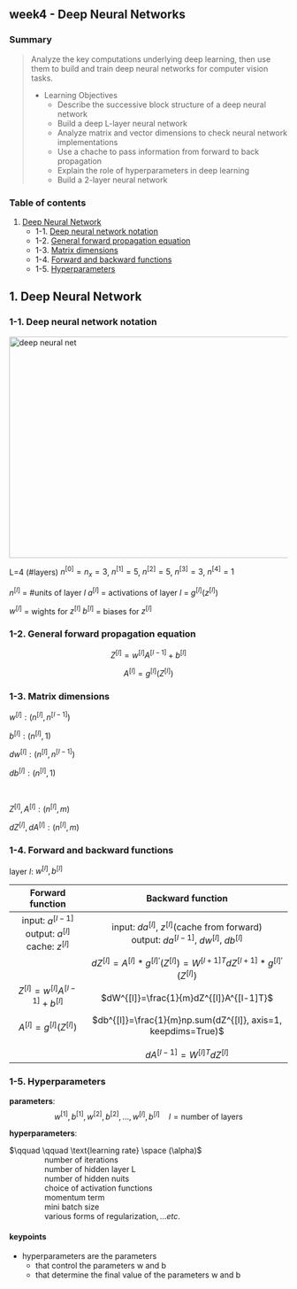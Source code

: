 ## week4 - Deep Neural Networks
### Summary
> Analyze the key computations underlying deep learning, then use them to build and train deep neural networks for computer vision tasks.
> - Learning Objectives
>    - Describe the successive block structure of a deep neural network
>    - Build a deep L-layer neural network
>    - Analyze matrix and vector dimensions to check neural network implementations
>    - Use a chache to pass information from forward to back propagation
>    - Explain the role of hyperparameters in deep learning
>    - Build a 2-layer neural network

### Table of contents
1. [Deep Neural Network](#1)
	- 1-1. [Deep neural network notation](#1-1)
	- 1-2. [General forward propagation equation](#1-2)
	- 1-3. [Matrix dimensions](#1-3)
	- 1-4. [Forward and backward functions](#1-4)
 	- 1-5. [Hyperparameters](#1-5) 	

<a id="1"></a>
## 1. Deep Neural Network
<a id="1-1"></a>
### 1-1. Deep neural network notation
<img alt="deep neural net" src="https://github.com/jmcheon/deep_learning_specialization/assets/40683323/6439776b-3c1c-41a8-b097-fc515f6b03fd" width=800px height=400px>

L=4 (#layers)
$n^{[0]}=n_x=3$, $n^{[1]}=5$, $n^{[2]}=5$, $n^{[3]}=3$, $n^{[4]}=1$

$n^{[l]}$ = #units of layer $l$
$a^{[l]}$ = activations of layer $l$ = $g^{[l]}(z^{[l]})$

$w^{[l]}$ = wights for $z^{[l]}$
$b^{[l]}$ = biases for $z^{[l]}$

<a id="1-2"></a>
### 1-2. General forward propagation equation
$$Z^{[l]} = w^{[l]}A^{[l-1]} + b^{[l]}$$

$$A^{[l]} = g^{[l]}(Z^{[l]})$$

<a id="1-3"></a>
### 1-3. Matrix dimensions
$w^{[l]}: (n^{[l]}, n^{[l-1]})$

$b^{[l]}: (n^{[l]}, 1)$

$dw^{[l]}: (n^{[l]}, n^{[l-1]})$

$db^{[l]}: (n^{[l]}, 1)$

<br>

$Z^{[l]}, A^{[l]}: (n^{[l]}, m)$

$dZ^{[l]}, dA^{[l]}: (n^{[l]}, m)$

<a id="1-4"></a>
### 1-4. Forward and backward functions

layer $l$: $w^{[l]}, b^{[l]}$

| Forward function | Backward function |   
| :------: | :------------------------: |
|input: $a^{[l-1]}$<br>output: $a^{[l]}$<br>cache: $z^{[l]}$|input: $da^{[l]}$, $z^{[l]}$(cache from forward)<br>output: $da^{[l-1]}$, $dw^{[l]}$, $db^{[l]}$|
|$Z^{[l]} = w^{[l]}A^{[l-1]} + b^{[l]}$<br><br>$A^{[l]} = g^{[l]}(Z^{[l]})$|$dZ^{[l]}=A^{[l]}*g^{[l]'}(Z^{[l]})=W^{[l+1]T}dZ^{[l+1]}*g^{[l]'}(Z^{[l]})$<br><br>$dW^{[l]}=\frac{1}{m}dZ^{[l]}A^{[l-1]T}$<br><br>$db^{[l]}=\frac{1}{m}np.sum(dZ^{[l]}, axis=1, keepdims=True)$<br><br>$dA^{[l-1]}=W^{[l]T}dZ^{[l]}$|

<a id="1-5"></a>
### 1-5. Hyperparameters
**parameters**:  $$w^{[1]}, b^{[1]}, w^{[2]}, b^{[2]}, \dots, w^{[l]}, b^{[l]} \quad l = \text{number of layers}$$

**hyperparameters**:

$\qquad \qquad \text{learning rate} \space (\alpha)$<br>
$\qquad \qquad \text{number of iterations}$<br>
$\qquad \qquad \text{number of hidden layer L}$<br>
$\qquad \qquad \text{number of hidden nuits}$<br>
$\qquad \qquad \text{choice of activation functions}$<br>
$\qquad \qquad \text{momentum term}$<br>
$\qquad \qquad \text{mini batch size}$<br>
$\qquad \qquad \text{various forms of regularization}, \dots etc.$<br>

#### keypoints
- hyperparameters are the parameters 
	- that control the parameters w and b
	- that determine the final value of the parameters w and b
